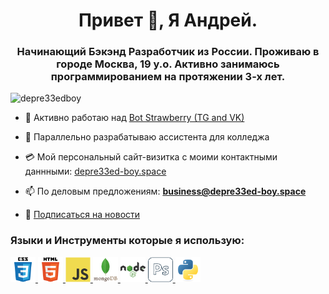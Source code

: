 <h1 align="center">Привет 👋, Я Андрей.</h1>
<h3 align="center">Начинающий Бэкэнд Разработчик из России. Проживаю в городе Москва, 19 y.o. Активно занимаюсь программированием на протяжении 3-х лет. </h3>

<p align="left"> <img src="https://komarev.com/ghpvc/?username=depre33edboy&label=Profile%20views&color=0e75b6&style=flat" alt="depre33edboy" /> </p>

- 🔭 Активно работаю над [Bot Strawberry (TG and VK)](https://vk.com/strawberrybot)

- 🔭 Параллельно разрабатываю ассистента для колледжа

- 💳 Мой персональный сайт-визитка с моими контактными даннными: [depre33ed-boy.space](https://depre33ed-boy.space)

- 📫 По деловым предложениям: **business@depre33ed-boy.space**

- 📰 [Подписаться на новости](https:vk.com/depre33ed_boy)

<h3 align="left">Языки и Инструменты которые я использую:</h3>
<p align="left"> <a href="https://www.w3schools.com/css/" target="_blank" rel="noreferrer"> <img src="https://raw.githubusercontent.com/devicons/devicon/master/icons/css3/css3-original-wordmark.svg" alt="css3" width="40" height="40"/> </a> <a href="https://www.w3.org/html/" target="_blank" rel="noreferrer"> <img src="https://raw.githubusercontent.com/devicons/devicon/master/icons/html5/html5-original-wordmark.svg" alt="html5" width="40" height="40"/> </a> <a href="https://developer.mozilla.org/en-US/docs/Web/JavaScript" target="_blank" rel="noreferrer"> <img src="https://raw.githubusercontent.com/devicons/devicon/master/icons/javascript/javascript-original.svg" alt="javascript" width="40" height="40"/> </a> <a href="https://www.mongodb.com/" target="_blank" rel="noreferrer"> <img src="https://raw.githubusercontent.com/devicons/devicon/master/icons/mongodb/mongodb-original-wordmark.svg" alt="mongodb" width="40" height="40"/> </a> <a href="https://nodejs.org" target="_blank" rel="noreferrer"> <img src="https://raw.githubusercontent.com/devicons/devicon/master/icons/nodejs/nodejs-original-wordmark.svg" alt="nodejs" width="40" height="40"/> </a> <a href="https://www.photoshop.com/en" target="_blank" rel="noreferrer"> <img src="https://raw.githubusercontent.com/devicons/devicon/master/icons/photoshop/photoshop-line.svg" alt="photoshop" width="40" height="40"/> </a> <a href="https://www.python.org" target="_blank" rel="noreferrer"> <img src="https://raw.githubusercontent.com/devicons/devicon/master/icons/python/python-original.svg" alt="python" width="40" height="40"/> </a> </p>
